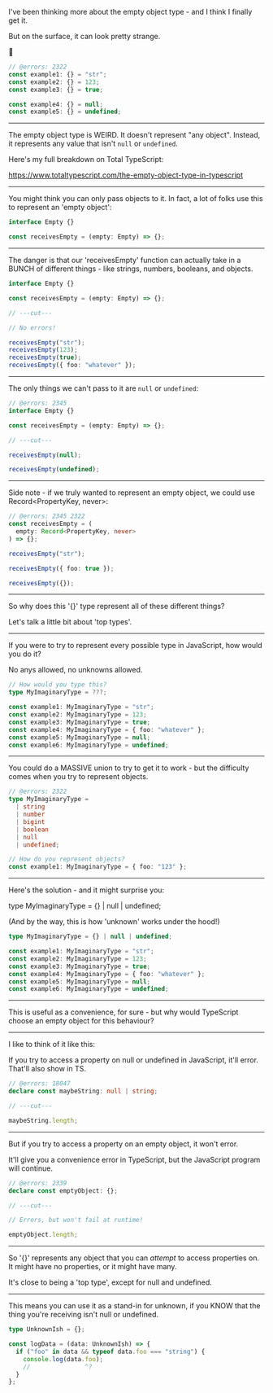 I've been thinking more about the empty object type - and I think I finally get it.

But on the surface, it can look pretty strange.

🧵

```ts twoslash
// @errors: 2322
const example1: {} = "str";
const example2: {} = 123;
const example3: {} = true;

const example4: {} = null;
const example5: {} = undefined;
```

---

The empty object type is WEIRD. It doesn't represent "any object". Instead, it represents any value that isn't `null` or `undefined`.

Here's my full breakdown on Total TypeScript:

https://www.totaltypescript.com/the-empty-object-type-in-typescript

---

You might think you can only pass objects to it. In fact, a lot of folks use this to represent an 'empty object':

```ts twoslash
interface Empty {}

const receivesEmpty = (empty: Empty) => {};
```

---

The danger is that our 'receivesEmpty' function can actually take in a BUNCH of different things - like strings, numbers, booleans, and objects.

```ts twoslash
interface Empty {}

const receivesEmpty = (empty: Empty) => {};

// ---cut---

// No errors!

receivesEmpty("str");
receivesEmpty(123);
receivesEmpty(true);
receivesEmpty({ foo: "whatever" });
```

---

The only things we can't pass to it are `null` or `undefined`:

```ts twoslash
// @errors: 2345
interface Empty {}

const receivesEmpty = (empty: Empty) => {};

// ---cut---

receivesEmpty(null);

receivesEmpty(undefined);
```

---

Side note - if we truly wanted to represent an empty object, we could use Record<PropertyKey, never>:

```ts twoslash
// @errors: 2345 2322
const receivesEmpty = (
  empty: Record<PropertyKey, never>
) => {};

receivesEmpty("str");

receivesEmpty({ foo: true });

receivesEmpty({});
```

---

So why does this '{}' type represent all of these different things?

Let's talk a little bit about 'top types'.

---

If you were to try to represent every possible type in JavaScript, how would you do it?

No anys allowed, no unknowns allowed.

```ts
// How would you type this?
type MyImaginaryType = ???;

const example1: MyImaginaryType = "str";
const example2: MyImaginaryType = 123;
const example3: MyImaginaryType = true;
const example4: MyImaginaryType = { foo: "whatever" };
const example5: MyImaginaryType = null;
const example6: MyImaginaryType = undefined;
```

---

You could do a MASSIVE union to try to get it to work - but the difficulty comes when you try to represent objects.

```ts twoslash
// @errors: 2322
type MyImaginaryType =
  | string
  | number
  | bigint
  | boolean
  | null
  | undefined;

// How do you represent objects?
const example1: MyImaginaryType = { foo: "123" };
```

---

Here's the solution - and it might surprise you:

type MyImaginaryType = {} | null | undefined;

(And by the way, this is how 'unknown' works under the hood!)

```ts twoslash
type MyImaginaryType = {} | null | undefined;

const example1: MyImaginaryType = "str";
const example2: MyImaginaryType = 123;
const example3: MyImaginaryType = true;
const example4: MyImaginaryType = { foo: "whatever" };
const example5: MyImaginaryType = null;
const example6: MyImaginaryType = undefined;
```

---

This is useful as a convenience, for sure - but why would TypeScript choose an empty object for this behaviour?

---

I like to think of it like this:

If you try to access a property on null or undefined in JavaScript, it'll error. That'll also show in TS.

```ts twoslash
// @errors: 18047
declare const maybeString: null | string;

// ---cut---

maybeString.length;
```

---

But if you try to access a property on an empty object, it won't error.

It'll give you a convenience error in TypeScript, but the JavaScript program will continue.

```ts twoslash
// @errors: 2339
declare const emptyObject: {};

// ---cut---

// Errors, but won't fail at runtime!

emptyObject.length;
```

---

So '{}' represents any object that you can _attempt_ to access properties on. It might have no properties, or it might have many.

It's close to being a 'top type', except for null and undefined.

---

This means you can use it as a stand-in for unknown, if you KNOW that the thing you're receiving isn't null or undefined.

```ts twoslash
type UnknownIsh = {};

const logData = (data: UnknownIsh) => {
  if ("foo" in data && typeof data.foo === "string") {
    console.log(data.foo);
    //               ^?
  }
};
```
